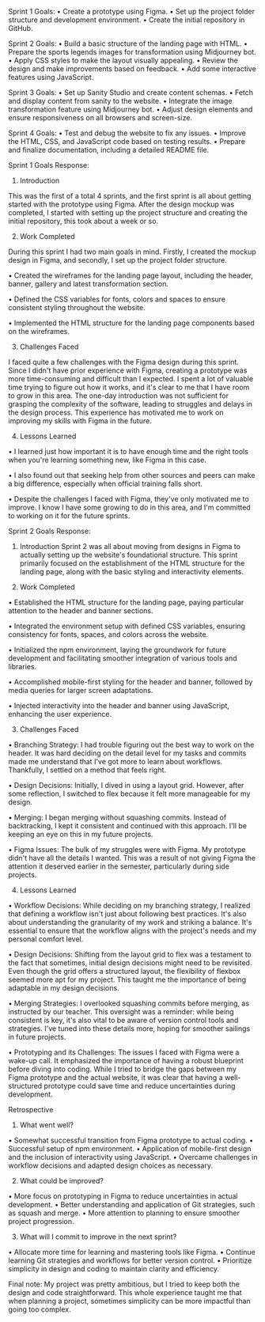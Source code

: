 Sprint 1 Goals:
•	Create a prototype using Figma.
•	Set up the project folder structure and development environment.
•	Create the initial repository in GitHub.

Sprint 2 Goals:
•	Build a basic structure of the landing page with HTML.
•	Prepare the sports legends images for transformation using Midjourney bot.
•	Apply CSS styles to make the layout visually appealing.
•	Review the design and make improvements based on feedback.
•	Add some interactive features using JavaScript.

Sprint 3 Goals:
•	Set up Sanity Studio and create content schemas.
•	Fetch and display content from sanity to the website.
•	Integrate the image transformation feature using Midjourney bot.
•	Adjust design elements and ensure responsiveness on all browsers and screen-size.

Sprint 4 Goals:
•	Test and debug the website to fix any issues.
•	Improve the HTML, CSS, and JavaScript code based on testing results.
•	Prepare and finalize documentation, including a detailed README file.


Sprint 1 Goals Response:

1.	Introduction

This was the first of a total 4 sprints, and the first sprint is all about getting started with the prototype using Figma. After the design mockup was completed, I started with setting up the project structure and creating the initial repository, this took about a week or so.

2. Work Completed

During this sprint I had two main goals in mind. Firstly, I created the mockup design in Figma, and secondly, I set up the project folder structure.

• Created the wireframes for the landing page layout, including the header, banner, gallery and latest transformation section.

• Defined the CSS variables for fonts, colors and spaces to ensure consistent styling throughout the website.

• Implemented the HTML structure for the landing page components based on the wireframes.

3. Challenges Faced

I faced quite a few challenges with the Figma design during this sprint. Since I didn't have prior experience with Figma, creating a prototype was more time-consuming and difficult than I expected. I spent a lot of valuable time trying to figure out how it works, and it's clear to me that I have room to grow in this area. The one-day introduction was not sufficient for grasping the complexity of the software, leading to struggles and delays in the design process. This experience has motivated me to work on improving my skills with Figma in the future.

4. Lessons Learned

• I learned just how important it is to have enough time and the right tools when you're learning something new, like Figma in this case.

• I also found out that seeking help from other sources and peers can make a big difference, especially when official training falls short.

• Despite the challenges I faced with Figma, they've only motivated me to improve. I know I have some growing to do in this area, and I'm committed to working on it for the future sprints.


Sprint 2 Goals Response:

1. Introduction
Sprint 2 was all about moving from designs in Figma to actually setting up the website's foundational structure. This sprint primarily focused on the establishment of the HTML structure for the landing page, along with the basic styling and interactivity elements.

2. Work Completed

• Established the HTML structure for the landing page, paying particular attention to the header and banner sections.

• Integrated the environment setup with defined CSS variables, ensuring consistency for fonts, spaces, and colors across the website.

• Initialized the npm environment, laying the groundwork for future development and facilitating smoother integration of various tools and  libraries.

• Accomplished mobile-first styling for the header and banner, followed by media queries for larger screen adaptations.

• Injected interactivity into the header and banner using JavaScript, enhancing the user experience.

3. Challenges Faced

• Branching Strategy: I had trouble figuring out the best way to work on the header. It was hard deciding on the detail level for my tasks and commits made me understand that I've got more to learn about workflows. Thankfully, I settled on a method that feels right.

• Design Decisions: Initially, I dived in using a layout grid. However, after some reflection, I switched to flex because it felt more manageable for my design.

• Merging: I began merging without squashing commits. Instead of backtracking, I kept it consistent and continued with this approach. I'll be keeping an eye on this in my future projects.

• Figma Issues: The bulk of my struggles were with Figma. My prototype didn't have all the details I wanted. This was a result of not giving Figma the attention it deserved earlier in the semester, particularly during side projects.

4. Lessons Learned

• Workflow Decisions: While deciding on my branching strategy, I realized that defining a workflow isn't just about following best practices. It's also about understanding the granularity of my work and striking a balance. It's essential to ensure that the workflow aligns with the project's needs and my personal comfort level.

• Design Decisions: Shifting from the layout grid to flex was a testament to the fact that sometimes, initial design decisions might need to be revisited. Even though the grid offers a structured layout, the flexibility of flexbox seemed more apt for my project. This taught me the importance of being adaptable in my design decisions.

• Merging Strategies: I overlooked squashing commits before merging, as instructed by our teacher. This oversight was a reminder: while being consistent is key, it's also vital to be aware of version control tools and strategies. I've tuned into these details more, hoping for smoother sailings in future projects.

• Prototyping and its Challenges: The issues I faced with Figma were a wake-up call. It emphasized the importance of having a robust blueprint before diving into coding. While I tried to bridge the gaps between my Figma prototype and the actual website, it was clear that having a well-structured prototype could save time and reduce uncertainties during development.

Retrospective

1. What went well?

• Somewhat successful transition from Figma prototype to actual coding.
• Successful setup of npm environment.
• Application of mobile-first design and the inclusion of interactivity using JavaScript.
• Overcame challenges in workflow decisions and adapted design choices as necessary.

2. What could be improved?

• More focus on prototyping in Figma to reduce uncertainties in actual development.
• Better understanding and application of Git strategies, such as squash and merge.
• More attention to planning to ensure smoother project progression.

3. What will I commit to improve in the next sprint?

• Allocate more time for learning and mastering tools like Figma.
• Continue learning Git strategies and workflows for better version control.
• Prioritize simplicity in design and coding to maintain clarity and efficiency.

Final note:
My project was pretty ambitious, but I tried to keep both the design and code straightforward. This whole experience taught me that when planning a project, sometimes simplicity can be more impactful than going too complex.